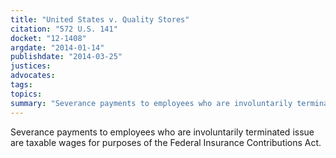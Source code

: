 ```yaml
---
title: "United States v. Quality Stores"
citation: "572 U.S. 141"
docket: "12-1408"
argdate: "2014-01-14"
publishdate: "2014-03-25"
justices:
advocates:
tags:
topics:
summary: "Severance payments to employees who are involuntarily terminated issue are taxable wages for purposes of the Federal Insurance Contributions Act."
---
```

Severance payments to employees who are involuntarily terminated issue are taxable wages for purposes of the Federal Insurance Contributions Act.

